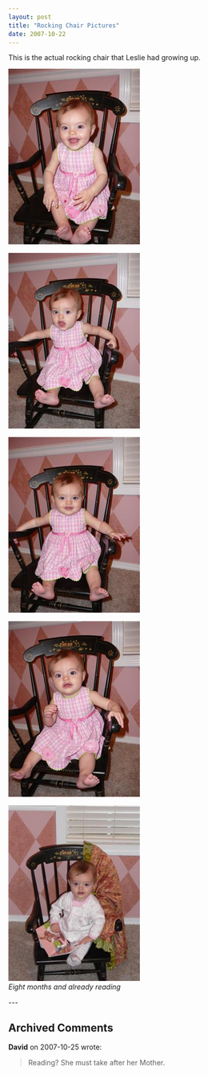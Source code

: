 ```yaml
---
layout: post
title: "Rocking Chair Pictures"
date: 2007-10-22
---
```


<p>This is the actual rocking chair that Leslie had growing up.</p>
<p><img alt="" height="350" src="/assets/images/2007-10-22-P1010233(Custom).jpg" width="263"/></p>
<p><img alt="" height="350" src="/assets/images/2007-10-22-P1010225(Custom).jpg" width="263"/></p>
<p><img alt="" height="350" src="/assets/images/2007-10-22-P1010226(Custom).jpg" width="263"/></p>
<p><img alt="" height="350" src="/assets/images/2007-10-22-P1010232(Custom).jpg" width="263"/></p>
<p><img alt="" height="350" src="/assets/images/2007-10-22-P1010221(Custom).jpg" width="263"/><br/>
<em>Eight months and already reading <img align="absMiddle" alt="" src="http://www.thepaladinos.com/Providers/HtmlEditorProviders/DSFckEditorProvider/FCK2/editor/images/smiley/msn/teeth_smile.gif" style="BORDER-TOP-WIDTH: 0px; BORDER-LEFT-WIDTH: 0px; BORDER-BOTTOM-WIDTH: 0px; BORDER-RIGHT-WIDTH: 0px"/></em></p>
---

## Archived Comments

**David** on 2007-10-25 wrote:

> Reading?  She must take after her Mother.

